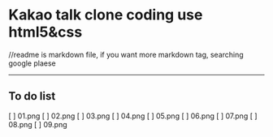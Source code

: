 # Kakao talk clone coding use html5&css

//readme is markdown file, if you want more markdown tag, searching google plaese

---

## To do list

[ ] 01.png
[ ] 02.png
[ ] 03.png
[ ] 04.png
[ ] 05.png
[ ] 06.png
[ ] 07.png
[ ] 08.png
[ ] 09.png

